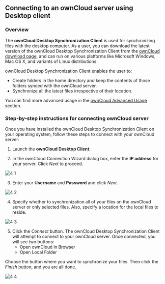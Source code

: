 ## Connecting to an ownCloud server using Desktop client

### Overview

The **ownCloud Desktop Synchronization Client** is used for synchronizing files with the desktop computer. As a user, you can download the latest version of the ownCloud Desktop Synchronization Client from the [ownCloud download page](https://owncloud.org/download/), and can run on various platforms like Microsoft Windows, Mac OS X, and variants of Linux distributions.  

ownCloud Desktop Synchronization Client enables the user to:  
 
*	Create folders in the home directory and keep the contents of those folders synced with the ownCloud server.   
* Synchronize all the latest files irrespective of their location.  

You can find more advanced usage in the [ownCloud Advanced Usage](https://doc.owncloud.org/desktop/2.2/advancedusage.html) section.  

### Step-by-step instructions for connecting ownCloud server   

Once you have installed the ownCloud Desktop Synchronization Client on your operating system, follow these steps to connect with your ownCloud server:  

1.	Launch the **ownCloud Desktop Client**.  

2.	In the ownCloud Connection Wizard dialog box, enter the **IP address** for your server. Click _Next_ to proceed.  

  ![4 1](https://user-images.githubusercontent.com/40832072/55616468-84c66a80-57af-11e9-96b5-2888fe7ac617.png)    

3.	Enter your **Username** and **Password** and click _Next_.  

  ![4 2](https://user-images.githubusercontent.com/40832072/55616477-8859f180-57af-11e9-9f04-2e8665dd7184.png)  
 
4. 	Specify whether to synchronization all of your files on the ownCloud server or only selected files. Also, specify a location for the local files to reside.  

  ![4 3](https://user-images.githubusercontent.com/40832072/55616484-8b54e200-57af-11e9-98c0-06c14d60fd18.png)  
 
5. 	Click the _Connect_ button. The ownCloud Desktop Synchronization Client will attempt to connect to your ownCloud server. Once connected, you will see two buttons:    
      * Open ownCloud in Browser    
      * Open Local Folder  

Choose the button where you want to synchronize your files. Then click the _Finish_ button, and you are all done.  

  ![4 4](https://user-images.githubusercontent.com/40832072/55616489-8e4fd280-57af-11e9-8b66-7aaabb7d25f5.png)
 
